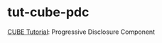 # tut-cube-pdc
[CUBE Tutorial](https://piccalil.li/tutorial/a-progressive-disclosure-component): Progressive Disclosure Component
